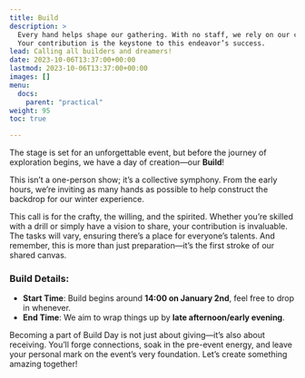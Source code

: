 ```yaml
---
title: Build
description: >
  Every hand helps shape our gathering. With no staff, we rely on our collective effort to transform a space into an arena for connection and exploration. 
  Your contribution is the keystone to this endeavor’s success. 
lead: Calling all builders and dreamers!
date: 2023-10-06T13:37:00+00:00
lastmod: 2023-10-06T13:37:00+00:00
images: []
menu: 
  docs:
    parent: "practical"
weight: 95
toc: true

---
```


The stage is set for an unforgettable event, but before the journey of exploration begins, we have a day of creation—our **Build**!

This isn’t a one-person show; it’s a collective symphony. From the early hours, we’re inviting as many hands as possible to help construct the backdrop for our winter experience. 

This call is for the crafty, the willing, and the spirited. Whether you’re skilled with a drill or simply have a vision to share, your contribution is invaluable. The tasks will vary, ensuring there’s a place for everyone’s talents. And remember, this is more than just preparation—it’s the first stroke of our shared canvas.

### Build Details:
- **Start Time**: Build begins around **14:00 on January 2nd**, feel free to drop in whenever.
- **End Time**: We aim to wrap things up by **late afternoon/early evening**.

Becoming a part of Build Day is not just about giving—it’s also about receiving. You’ll forge connections, soak in the pre-event energy, and leave your personal mark on the event’s very foundation. Let’s create something amazing together!
